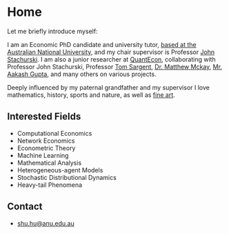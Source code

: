 # Home

Let me briefly introduce myself: 

I am an Economic PhD candidate and university tutor, [based at the Australian National University](https://cbe.anu.edu.au/about/staff-directory/shu-hu), and my chair supervisor is Professor [John Stachurski](https://johnstachurski.net/). I am also a junior researcher at [QuantEcon](https://quantecon.org/), collaborating with Professor John Stachurski, Professor [Tom Sargent](http://www.tomsargent.com/), [Dr. Matthew Mckay](https://github.com/mmcky), [Mr. Aakash Gupta](https://github.com/AakashGfude),  and many others on various projects.

Deeply influenced by my paternal grandfather and my supervisor I love mathematics, history, sports and nature, as well as [fine art](https://en.wikipedia.org/wiki/Fine_art). 

## Interested Fields

- Computational Economics
- Network Economics
- Econometric Theory
- Machine Learning
- Mathematical Analysis
- Heterogeneous-agent Models
- Stochastic Distributional Dynamics
- Heavy-tail Phenomena 

## Contact

- shu.hu@anu.edu.au
